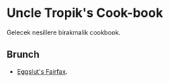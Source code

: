 # Uncle Tropik's Cook-book
Gelecek nesillere birakmalik cookbook.

## Brunch

- [Eggslut's Fairfax](https://github.com/aardabayram/tropikcookbook/blob/master/Brunch/Eggslut%20Fairfax%20Recipe).
